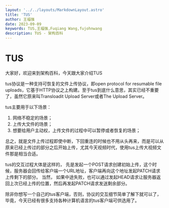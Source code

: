 ```yaml
---
layout: '../../layouts/MarkdownLayout.astro'
title: 'TUS'
author: 王福强
date: 2023-09-09
keywords: TUS,王福强,Fuqiang Wang,fujohnwang
description: TUS - 架构百科
---
```


# TUS

大家好，欢迎来到架构百科，今天跟大家介绍TUS

tus协议是一种支持可恢复的文件上传协议，即open protocol for resumable file uploads，它基于HTTP协议之上构建。至于tus到底什么意思，其实已经不重要了，虽然它原来叫Transloadit Upload Server或者The Upload Server。

tus主要用于以下场景：

1. 网络不稳定的场景；
2. 上传大文件的场景；
3. 想要给用户主动权，上传文件的过程中可以暂停或者恢复的场景；

总之，就是文件上传过程即使中断，下回重连的时候也不用从头再来，而是可以从原来已经上传过的部分之后开始上传，尤其今天视频时代，使用tus上传大视频文件那是相当合适。

tus的交互过程大体是这样的， 先是发起一个POST请求创建初始上传，这个时候，服务器会回传给客户端一个URL地址，客户端再向这个地址发起PATCH请求上传剩下的部分。 当然， 如果中途失败，也可以通过发起HEAD请求让服务器返回上次已经上传的位置，然后再发起PATCH请求发送剩余部分。

除非你想写一个自己的tus客户端，否则，协议的交互细节简单了解下就可以了，毕竟，今天已经有很多支持各种计算机语言的tus客户端可供选用了。

